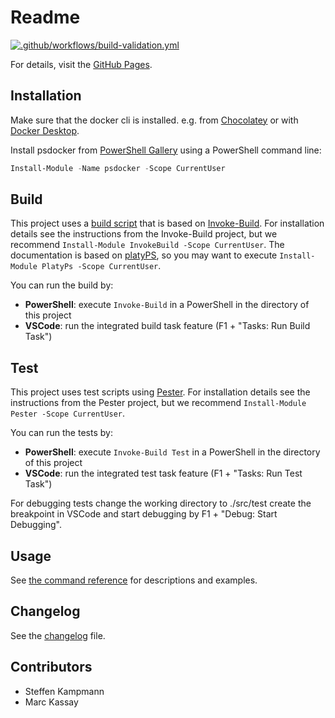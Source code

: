 # Readme

[![.github/workflows/build-validation.yml](https://github.com/abbgrade/psdocker/actions/workflows/build-validation.yml/badge.svg?branch=develop)](https://github.com/abbgrade/psdocker/actions/workflows/build-validation.yml)

For details, visit the [GitHub Pages](https://abbgrade.github.io/psdocker/).

## Installation

Make sure that the docker cli is installed. e.g. from [Chocolatey](https://chocolatey.org/packages/docker-cli) or with [Docker Desktop](https://hub.docker.com/editions/community/docker-ce-desktop-windows/).

Install psdocker from [PowerShell Gallery](https://www.powershellgallery.com/packages/psdocker) using a PowerShell command line:

```powershell
Install-Module -Name psdocker -Scope CurrentUser
```

## Build

This project uses a [build script](./psdocker.build.ps1) that is based on [Invoke-Build](https://github.com/nightroman/Invoke-Build).
For installation details see the instructions from the Invoke-Build project, but we recommend `Install-Module InvokeBuild -Scope CurrentUser`.
The documentation is based on [platyPS](https://github.com/PowerShell/platyPS), so you may want to execute `Install-Module PlatyPs -Scope CurrentUser`.

You can run the build by:

- __PowerShell__: execute `Invoke-Build` in a PowerShell in the directory of this project
- __VSCode__: run the integrated build task feature (F1 + "Tasks: Run Build Task")

## Test

This project uses test scripts using [Pester](https://github.com/pester/Pester).
For installation details see the instructions from the Pester project, but we recommend `Install-Module Pester -Scope CurrentUser`.

You can run the tests by:

- __PowerShell__: execute `Invoke-Build Test` in a PowerShell in the directory of this project
- __VSCode__: run the integrated test task feature (F1 + "Tasks: Run Test Task")

For debugging tests change the working directory to ./src/test create the breakpoint in VSCode and start debugging by F1 + "Debug: Start Debugging".

## Usage

See [the command reference](./docs/) for descriptions and examples.

## Changelog

See the [changelog](./CHANGELOG.md) file.

## Contributors

- Steffen Kampmann
- Marc Kassay
